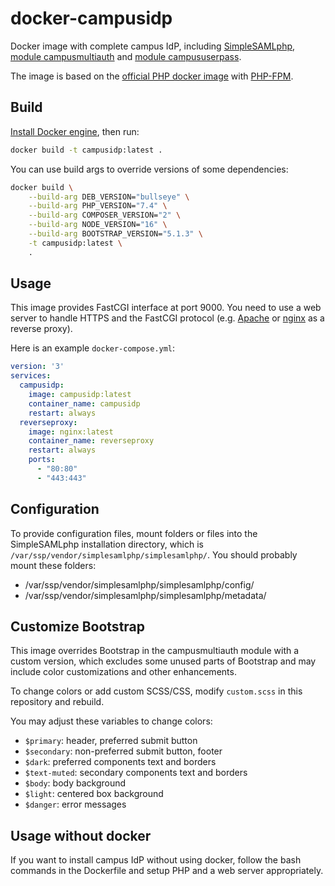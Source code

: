 # docker-campusidp

Docker image with complete campus IdP, including [SimpleSAMLphp](https://simplesamlphp.org/), [module campusmultiauth](https://github.com/cesnet/simplesamlphp-module-campusmultiauth) and [module campususerpass](https://github.com/cesnet/simplesamlphp-module-campususerpass).

The image is based on the [official PHP docker image](https://hub.docker.com/_/php) with [PHP-FPM](https://php-fpm.org/).

## Build

[Install Docker engine](https://docs.docker.com/engine/install/), then run:

```sh
docker build -t campusidp:latest .
```

You can use build args to override versions of some dependencies:

```sh
docker build \
	--build-arg DEB_VERSION="bullseye" \
	--build-arg PHP_VERSION="7.4" \
	--build-arg COMPOSER_VERSION="2" \
	--build-arg NODE_VERSION="16" \
	--build-arg BOOTSTRAP_VERSION="5.1.3" \
	-t campusidp:latest \
	.
```

## Usage

This image provides FastCGI interface at port 9000. You need to use a web server to handle HTTPS and the FastCGI protocol (e.g. [Apache](https://cwiki.apache.org/confluence/display/httpd/PHP-FPM) or [nginx](https://www.nginx.com/resources/wiki/start/topics/examples/phpfcgi/) as a reverse proxy).

Here is an example `docker-compose.yml`:

```yaml
version: '3'
services:
  campusidp:
    image: campusidp:latest
    container_name: campusidp
    restart: always
  reverseproxy:
    image: nginx:latest
    container_name: reverseproxy
    restart: always
    ports:
      - "80:80"
      - "443:443"
```

## Configuration

To provide configuration files, mount folders or files into the SimpleSAMLphp installation directory, which is `/var/ssp/vendor/simplesamlphp/simplesamlphp/`. You should probably mount these folders:

* /var/ssp/vendor/simplesamlphp/simplesamlphp/config/
* /var/ssp/vendor/simplesamlphp/simplesamlphp/metadata/

## Customize Bootstrap

This image overrides Bootstrap in the campusmultiauth module with a custom version, which excludes some unused parts of Bootstrap and may include color customizations and other enhancements.

To change colors or add custom SCSS/CSS, modify `custom.scss` in this repository and rebuild.

You may adjust these variables to change colors:
* `$primary`: header, preferred submit button
* `$secondary`: non-preferred submit button, footer
* `$dark`: preferred components text and borders
* `$text-muted`: secondary components text and borders
* `$body`: body background
* `$light`: centered box background
* `$danger`: error messages

## Usage without docker

If you want to install campus IdP without using docker, follow the bash commands in the Dockerfile and setup PHP and a web server appropriately.
